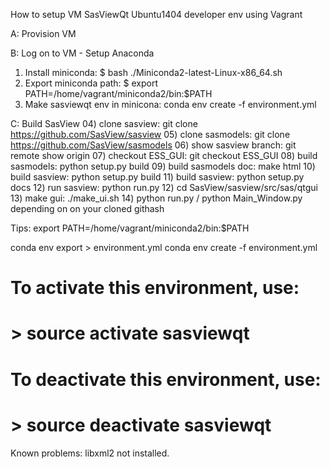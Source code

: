 How to setup VM SasViewQt Ubuntu1404 developer env using Vagrant

A: Provision VM

B: Log on to VM - Setup Anaconda
01) Install miniconda: $ bash ./Miniconda2-latest-Linux-x86_64.sh
02) Export miniconda path: $ export PATH=/home/vagrant/miniconda2/bin:$PATH 
03) Make sasviewqt env in minicona: conda env create -f environment.yml

C: Build SasView
04) clone sasview: git clone https://github.com/SasView/sasview
05) clone sasmodels: git clone https://github.com/SasView/sasmodels
06) show sasview branch: git remote show origin
07) checkout ESS_GUI: git checkout ESS_GUI
08) build sasmodels: python setup.py build
09) build sasmodels doc: make html
10) build sasview: python setup.py build
11) build sasview: python setup.py docs
12) run sasview: python run.py
12) cd SasView/sasview/src/sas/qtgui
13) make gui: ./make_ui.sh
14) python run.py / python Main_Window.py depending on on your cloned githash

Tips:
export PATH=/home/vagrant/miniconda2/bin:$PATH

conda env export > environment.yml
conda env create -f environment.yml


# To activate this environment, use:
# > source activate sasviewqt
#
# To deactivate this environment, use:
# > source deactivate sasviewqt



Known problems:
libxml2 not installed.


